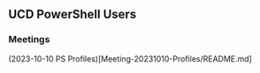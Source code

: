 ## UCD PowerShell Users 

### Meetings
(2023-10-10 PS Profiles)[Meeting-20231010-Profiles/README.md]
